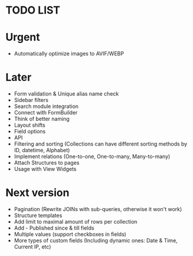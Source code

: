 TODO LIST
=========

# Urgent

* Automatically optimize images to AVIF/WEBP

# Later

* Form validation & Unique alias name check
* Sidebar filters
* Search module integration
* Connect with FormBuilder
* Think of better naming
* Layout shifts
* Field options
* API
* Filtering and sorting (Collections can have different sorting methods by ID, datetime, Alphabet)
* Implement relations (One-to-one, One-to-many, Many-to-many)
* Attach Structures to pages
* Usage with View Widgets

# Next version

* Pagination (Rewrite JOINs with sub-queries, otherwise it won't work)
* Structure templates
* Add limit to maximal amount of rows per collection
* Add - Published since & till fields
* Multiple values (support checkboxes in fields)
* More types of custom fields (Including dynamic ones: Date & Time, Current IP, etc)